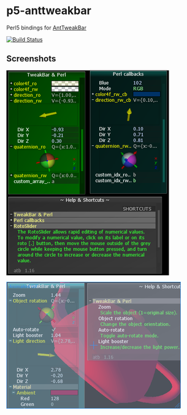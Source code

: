 p5-anttweakbar
==============

Perl5 bindings for [AntTweakBar](http://anttweakbar.sourceforge.net)

[![Build Status](https://travis-ci.org/PerlGameDev/AntTweakBar.svg?branch=master)](https://travis-ci.org/PerlGameDev/AntTweakBar)


## Screenshots

![Available properties](https://raw.githubusercontent.com/PerlGameDev/AntTweakBar/master/eg/available-properties.png "Available properties")

![Simple GLUT](https://raw.githubusercontent.com/PerlGameDev/AntTweakBar/master/eg/simple-glut.gif "Simple GLUT")
